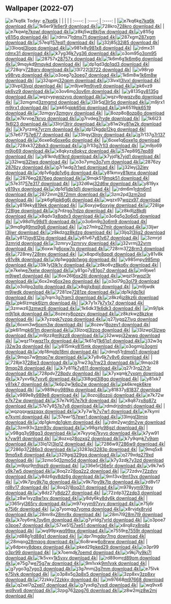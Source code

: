 ## Wallpaper (2022-07)
![e7kq6k](https://th.wallhaven.cc/small/e7/e7kq6k.jpg) Today: [e7kq6k](https://th.wallhaven.cc/small/e7/e7kq6k.jpg)
|      |      |      |
| :----: | :----: | :----: |
|![e7kq6k](https://th.wallhaven.cc/small/e7/e7kq6k.jpg)[e7kq6k download 4k](https://wallhaven.cc/w/e7kq6k)|![1k6er9](https://th.wallhaven.cc/small/1k/1k6er9.jpg)[1k6er9 download 4k](https://wallhaven.cc/w/1k6er9)|![728kro](https://th.wallhaven.cc/small/72/728kro.jpg)[728kro download 4k](https://wallhaven.cc/w/728kro)|
|![e7kqwl](https://th.wallhaven.cc/small/e7/e7kqwl.jpg)[e7kqwl download 4k](https://wallhaven.cc/w/e7kqwl)|![z8kj5w](https://th.wallhaven.cc/small/z8/z8kj5w.jpg)[z8kj5w download 4k](https://wallhaven.cc/w/z8kj5w)|![y81l5g](https://th.wallhaven.cc/small/y8/y81l5g.jpg)[y81l5g download 4k](https://wallhaven.cc/w/y81l5g)|
|![rdmx71](https://th.wallhaven.cc/small/rd/rdmx71.jpg)[rdmx71 download 4k](https://wallhaven.cc/w/rdmx71)|![287xgm](https://th.wallhaven.cc/small/28/287xgm.jpg)[287xgm download 4k](https://wallhaven.cc/w/287xgm)|![57eql1](https://th.wallhaven.cc/small/57/57eql1.jpg)[57eql1 download 4k](https://wallhaven.cc/w/57eql1)|
|![j32j85](https://th.wallhaven.cc/small/j3/j32j85.jpg)[j32j85 download 4k](https://wallhaven.cc/w/j32j85)|![l3loqq](https://th.wallhaven.cc/small/l3/l3loqq.jpg)[l3loqq download 4k](https://wallhaven.cc/w/l3loqq)|![v981x8](https://th.wallhaven.cc/small/v9/v981x8.jpg)[v981x8 download 4k](https://wallhaven.cc/w/v981x8)|
|![rdmx31](https://th.wallhaven.cc/small/rd/rdmx31.jpg)[rdmx31 download 4k](https://wallhaven.cc/w/rdmx31)|![k7yg36](https://th.wallhaven.cc/small/k7/k7yg36.jpg)[k7yg36 download 4k](https://wallhaven.cc/w/k7yg36)|![o3om95](https://th.wallhaven.cc/small/o3/o3om95.jpg)[o3om95 download 4k](https://wallhaven.cc/w/o3om95)|
|![28757x](https://th.wallhaven.cc/small/28/28757x.jpg)[28757x download 4k](https://wallhaven.cc/w/28757x)|![1k6m6g](https://th.wallhaven.cc/small/1k/1k6m6g.jpg)[1k6m6g download 4k](https://wallhaven.cc/w/1k6m6g)|![9mqykd](https://th.wallhaven.cc/small/9m/9mqykd.jpg)[9mqykd download 4k](https://wallhaven.cc/w/9mqykd)|
|![dp1qd3](https://th.wallhaven.cc/small/dp/dp1qd3.jpg)[dp1qd3 download 4k](https://wallhaven.cc/w/dp1qd3)|![728qrv](https://th.wallhaven.cc/small/72/728qrv.jpg)[728qrv download 4k](https://wallhaven.cc/w/728qrv)|![l3l722](https://th.wallhaven.cc/small/l3/l3l722.jpg)[l3l722 download 4k](https://wallhaven.cc/w/l3l722)|
|![v98ryp](https://th.wallhaven.cc/small/v9/v98ryp.jpg)[v98ryp download 4k](https://wallhaven.cc/w/v98ryp)|![o3oeg7](https://th.wallhaven.cc/small/o3/o3oeg7.jpg)[o3oeg7 download 4k](https://wallhaven.cc/w/o3oeg7)|![1k6m8w](https://th.wallhaven.cc/small/1k/1k6m8w.jpg)[1k6m8w download 4k](https://wallhaven.cc/w/1k6m8w)|
|![j32qpm](https://th.wallhaven.cc/small/j3/j32qpm.jpg)[j32qpm download 4k](https://wallhaven.cc/w/j32qpm)|![l3lvxl](https://th.wallhaven.cc/small/l3/l3lvxl.jpg)[l3lvxl download 4k](https://wallhaven.cc/w/l3lvxl)|![l3lvpl](https://th.wallhaven.cc/small/l3/l3lvpl.jpg)[l3lvpl download 4k](https://wallhaven.cc/w/l3lvpl)|
|![m9jve9](https://th.wallhaven.cc/small/m9/m9jve9.jpg)[m9jve9 download 4k](https://wallhaven.cc/w/m9jve9)|![pk6vz9](https://th.wallhaven.cc/small/pk/pk6vz9.jpg)[pk6vz9 download 4k](https://wallhaven.cc/w/pk6vz9)|![o3ov6m](https://th.wallhaven.cc/small/o3/o3ov6m.jpg)[o3ov6m download 4k](https://wallhaven.cc/w/o3ov6m)|
|![y8135g](https://th.wallhaven.cc/small/y8/y8135g.jpg)[y8135g download 4k](https://wallhaven.cc/w/y8135g)|![wqzvyp](https://th.wallhaven.cc/small/wq/wqzvyp.jpg)[wqzvyp download 4k](https://wallhaven.cc/w/wqzvyp)|![wqzv8p](https://th.wallhaven.cc/small/wq/wqzv8p.jpg)[wqzv8p download 4k](https://wallhaven.cc/w/wqzv8p)|
|![3zmgmd](https://th.wallhaven.cc/small/3z/3zmgmd.jpg)[3zmgmd download 4k](https://wallhaven.cc/w/3zmgmd)|![l3lr5q](https://th.wallhaven.cc/small/l3/l3lr5q.jpg)[l3lr5q download 4k](https://wallhaven.cc/w/l3lr5q)|![m9jrx1](https://th.wallhaven.cc/small/m9/m9jrx1.jpg)[m9jrx1 download 4k](https://wallhaven.cc/w/m9jrx1)|
|![pk65qj](https://th.wallhaven.cc/small/pk/pk65qj.jpg)[pk65qj download 4k](https://wallhaven.cc/w/pk65qj)|![pk6519](https://th.wallhaven.cc/small/pk/pk6519.jpg)[pk6519 download 4k](https://wallhaven.cc/w/pk6519)|![3zmgyy](https://th.wallhaven.cc/small/3z/3zmgyy.jpg)[3zmgyy download 4k](https://wallhaven.cc/w/3zmgyy)|
|![8ozp8o](https://th.wallhaven.cc/small/8o/8ozp8o.jpg)[8ozp8o download 4k](https://wallhaven.cc/w/8ozp8o)|![e7krvo](https://th.wallhaven.cc/small/e7/e7krvo.jpg)[e7krvo download 4k](https://wallhaven.cc/w/e7krvo)|![g7rvde](https://th.wallhaven.cc/small/g7/g7rvde.jpg)[g7rvde download 4k](https://wallhaven.cc/w/g7rvde)|
|![1k6l23](https://th.wallhaven.cc/small/1k/1k6l23.jpg)[1k6l23 download 4k](https://wallhaven.cc/w/1k6l23)|![l3lrjr](https://th.wallhaven.cc/small/l3/l3lrjr.jpg)[l3lrjr download 4k](https://wallhaven.cc/w/l3lrjr)|![y81w2k](https://th.wallhaven.cc/small/y8/y81w2k.jpg)[y81w2k download 4k](https://wallhaven.cc/w/y81w2k)|
|![k7yrzm](https://th.wallhaven.cc/small/k7/k7yrzm.jpg)[k7yrzm download 4k](https://wallhaven.cc/w/k7yrzm)|![dp12kg](https://th.wallhaven.cc/small/dp/dp12kg.jpg)[dp12kg download 4k](https://wallhaven.cc/w/dp12kg)|![57e677](https://th.wallhaven.cc/small/57/57e677.jpg)[57e677 download 4k](https://wallhaven.cc/w/57e677)|
|![l3lrqy](https://th.wallhaven.cc/small/l3/l3lrqy.jpg)[l3lrqy download 4k](https://wallhaven.cc/w/l3lrqy)|![g7r137](https://th.wallhaven.cc/small/g7/g7r137.jpg)[g7r137 download 4k](https://wallhaven.cc/w/g7r137)|![6oxe6q](https://th.wallhaven.cc/small/6o/6oxe6q.jpg)[6oxe6q download 4k](https://wallhaven.cc/w/6oxe6q)|
|![6oxe1q](https://th.wallhaven.cc/small/6o/6oxe1q.jpg)[6oxe1q download 4k](https://wallhaven.cc/w/6oxe1q)|![728xk3](https://th.wallhaven.cc/small/72/728xk3.jpg)[728xk3 download 4k](https://wallhaven.cc/w/728xk3)|![g7r1l3](https://th.wallhaven.cc/small/g7/g7r1l3.jpg)[g7r1l3 download 4k](https://wallhaven.cc/w/g7r1l3)|
|![m9jo69](https://th.wallhaven.cc/small/m9/m9jo69.jpg)[m9jo69 download 4k](https://wallhaven.cc/w/m9jo69)|![x8qkyz](https://th.wallhaven.cc/small/x8/x8qkyz.jpg)[x8qkyz download 4k](https://wallhaven.cc/w/x8qkyz)|![57ep89](https://th.wallhaven.cc/small/57/57ep89.jpg)[57ep89 download 4k](https://wallhaven.cc/w/57ep89)|
|![y81krd](https://th.wallhaven.cc/small/y8/y81krd.jpg)[y81krd download 4k](https://wallhaven.cc/w/y81krd)|![k7yjd1](https://th.wallhaven.cc/small/k7/k7yjd1.jpg)[k7yjd1 download 4k](https://wallhaven.cc/w/k7yjd1)|![j32lwq](https://th.wallhaven.cc/small/j3/j32lwq.jpg)[j32lwq download 4k](https://wallhaven.cc/w/j32lwq)|
|![o3o7ym](https://th.wallhaven.cc/small/o3/o3o7ym.jpg)[o3o7ym download 4k](https://wallhaven.cc/w/o3o7ym)|![2876zy](https://th.wallhaven.cc/small/28/2876zy.jpg)[2876zy download 4k](https://wallhaven.cc/w/2876zy)|![g7r1wd](https://th.wallhaven.cc/small/g7/g7r1wd.jpg)[g7r1wd download 4k](https://wallhaven.cc/w/g7r1wd)|
|![j32ley](https://th.wallhaven.cc/small/j3/j32ley.jpg)[j32ley download 4k](https://wallhaven.cc/w/j32ley)|![dp1v6g](https://th.wallhaven.cc/small/dp/dp1v6g.jpg)[dp1v6g download 4k](https://wallhaven.cc/w/dp1v6g)|![y81kmx](https://th.wallhaven.cc/small/y8/y81kmx.jpg)[y81kmx download 4k](https://wallhaven.cc/w/y81kmx)|
|![2876eg](https://th.wallhaven.cc/small/28/2876eg.jpg)[2876eg download 4k](https://wallhaven.cc/w/2876eg)|![9mqk51](https://th.wallhaven.cc/small/9m/9mqk51.jpg)[9mqk51 download 4k](https://wallhaven.cc/w/9mqk51)|![57e317](https://th.wallhaven.cc/small/57/57e317.jpg)[57e317 download 4k](https://wallhaven.cc/w/57e317)|
|![j32d6w](https://th.wallhaven.cc/small/j3/j32d6w.jpg)[j32d6w download 4k](https://wallhaven.cc/w/j32d6w)|![y819yx](https://th.wallhaven.cc/small/y8/y819yx.jpg)[y819yx download 4k](https://wallhaven.cc/w/y819yx)|![dp1d1j](https://th.wallhaven.cc/small/dp/dp1d1j.jpg)[dp1d1j download 4k](https://wallhaven.cc/w/dp1d1j)|
|![rdm6m1](https://th.wallhaven.cc/small/rd/rdm6m1.jpg)[rdm6m1 download 4k](https://wallhaven.cc/w/rdm6m1)|![2872mm](https://th.wallhaven.cc/small/28/2872mm.jpg)[2872mm download 4k](https://wallhaven.cc/w/2872mm)|![3zm2pd](https://th.wallhaven.cc/small/3z/3zm2pd.jpg)[3zm2pd download 4k](https://wallhaven.cc/w/3zm2pd)|
|![pk6g6j](https://th.wallhaven.cc/small/pk/pk6g6j.jpg)[pk6g6j download 4k](https://wallhaven.cc/w/pk6g6j)|![wqzx97](https://th.wallhaven.cc/small/wq/wqzx97.jpg)[wqzx97 download 4k](https://wallhaven.cc/w/wqzx97)|![y819ek](https://th.wallhaven.cc/small/y8/y819ek.jpg)[y819ek download 4k](https://wallhaven.cc/w/y819ek)|
|![6oxyjw](https://th.wallhaven.cc/small/6o/6oxyjw.jpg)[6oxyjw download 4k](https://wallhaven.cc/w/6oxyjw)|![728lge](https://th.wallhaven.cc/small/72/728lge.jpg)[728lge download 4k](https://wallhaven.cc/w/728lge)|![g7rdzq](https://th.wallhaven.cc/small/g7/g7rdzq.jpg)[g7rdzq download 4k](https://wallhaven.cc/w/g7rdzq)|
|![z8kdlj](https://th.wallhaven.cc/small/z8/z8kdlj.jpg)[z8kdlj download 4k](https://wallhaven.cc/w/z8kdlj)|![x8qdv3](https://th.wallhaven.cc/small/x8/x8qdv3.jpg)[x8qdv3 download 4k](https://wallhaven.cc/w/x8qdv3)|![o3o6q5](https://th.wallhaven.cc/small/o3/o3o6q5.jpg)[o3o6q5 download 4k](https://wallhaven.cc/w/o3o6q5)|
|![v98d1l](https://th.wallhaven.cc/small/v9/v98d1l.jpg)[v98d1l download 4k](https://wallhaven.cc/w/v98d1l)|![o3o6m9](https://th.wallhaven.cc/small/o3/o3o6m9.jpg)[o3o6m9 download 4k](https://wallhaven.cc/w/o3o6m9)|![9mq9g8](https://th.wallhaven.cc/small/9m/9mq9g8.jpg)[9mq9g8 download 4k](https://wallhaven.cc/w/9mq9g8)|
|![q27mlr](https://th.wallhaven.cc/small/q2/q27mlr.jpg)[q27mlr download 4k](https://wallhaven.cc/w/q27mlr)|![l3ljwr](https://th.wallhaven.cc/small/l3/l3ljwr.jpg)[l3ljwr download 4k](https://wallhaven.cc/w/l3ljwr)|![z8kdzg](https://th.wallhaven.cc/small/z8/z8kdzg.jpg)[z8kdzg download 4k](https://wallhaven.cc/w/z8kdzg)|
|![l3ljq2](https://th.wallhaven.cc/small/l3/l3ljq2.jpg)[l3ljq2 download 4k](https://wallhaven.cc/w/l3ljq2)|![y812jg](https://th.wallhaven.cc/small/y8/y812jg.jpg)[y812jg download 4k](https://wallhaven.cc/w/y812jg)|![y81v67](https://th.wallhaven.cc/small/y8/y81v67.jpg)[y81v67 download 4k](https://wallhaven.cc/w/y81v67)|
|![3zmrjd](https://th.wallhaven.cc/small/3z/3zmrjd.jpg)[3zmrjd download 4k](https://wallhaven.cc/w/3zmrjd)|![3zmryv](https://th.wallhaven.cc/small/3z/3zmryv.jpg)[3zmryv download 4k](https://wallhaven.cc/w/3zmryv)|![j32vrm](https://th.wallhaven.cc/small/j3/j32vrm.jpg)[j32vrm download 4k](https://wallhaven.cc/w/j32vrm)|
|![6oxw7q](https://th.wallhaven.cc/small/6o/6oxw7q.jpg)[6oxw7q download 4k](https://wallhaven.cc/w/6oxw7q)|![728rm3](https://th.wallhaven.cc/small/72/728rm3.jpg)[728rm3 download 4k](https://wallhaven.cc/w/728rm3)|![728rey](https://th.wallhaven.cc/small/72/728rey.jpg)[728rey download 4k](https://wallhaven.cc/w/728rey)|
|![x8qpdl](https://th.wallhaven.cc/small/x8/x8qpdl.jpg)[x8qpdl download 4k](https://wallhaven.cc/w/x8qpdl)|![y81v8k](https://th.wallhaven.cc/small/y8/y81v8k.jpg)[y81v8k download 4k](https://wallhaven.cc/w/y81v8k)|![dp1wgg](https://th.wallhaven.cc/small/dp/dp1wgg.jpg)[dp1wgg download 4k](https://wallhaven.cc/w/dp1wgg)|
|![v985mp](https://th.wallhaven.cc/small/v9/v985mp.jpg)[v985mp download 4k](https://wallhaven.cc/w/v985mp)|![l3lk1y](https://th.wallhaven.cc/small/l3/l3lk1y.jpg)[l3lk1y download 4k](https://wallhaven.cc/w/l3lk1y)|![z8ko6v](https://th.wallhaven.cc/small/z8/z8ko6v.jpg)[z8ko6v download 4k](https://wallhaven.cc/w/z8ko6v)|
|![e7kelw](https://th.wallhaven.cc/small/e7/e7kelw.jpg)[e7kelw download 4k](https://wallhaven.cc/w/e7kelw)|![y81go7](https://th.wallhaven.cc/small/y8/y81go7.jpg)[y81go7 download 4k](https://wallhaven.cc/w/y81go7)|![m9jwe1](https://th.wallhaven.cc/small/m9/m9jwe1.jpg)[m9jwe1 download 4k](https://wallhaven.cc/w/m9jwe1)|
|![6ox26l](https://th.wallhaven.cc/small/6o/6ox26l.jpg)[6ox26l download 4k](https://wallhaven.cc/w/6ox26l)|![wqzl3r](https://th.wallhaven.cc/small/wq/wqzl3r.jpg)[wqzl3r download 4k](https://wallhaven.cc/w/wqzl3r)|![6ox2eq](https://th.wallhaven.cc/small/6o/6ox2eq.jpg)[6ox2eq download 4k](https://wallhaven.cc/w/6ox2eq)|
|![o3ol79](https://th.wallhaven.cc/small/o3/o3ol79.jpg)[o3ol79 download 4k](https://wallhaven.cc/w/o3ol79)|![o3ollp](https://th.wallhaven.cc/small/o3/o3ollp.jpg)[o3ollp download 4k](https://wallhaven.cc/w/o3ollp)|![x8qjjl](https://th.wallhaven.cc/small/x8/x8qjjl.jpg)[x8qjjl download 4k](https://wallhaven.cc/w/x8qjjl)|
|![m9jwdk](https://th.wallhaven.cc/small/m9/m9jwdk.jpg)[m9jwdk download 4k](https://wallhaven.cc/w/m9jwdk)|![7281ze](https://th.wallhaven.cc/small/72/7281ze.jpg)[7281ze download 4k](https://wallhaven.cc/w/7281ze)|![dp1kjl](https://th.wallhaven.cc/small/dp/dp1kjl.jpg)[dp1kjl download 4k](https://wallhaven.cc/w/dp1kjl)|
|![g7rqm3](https://th.wallhaven.cc/small/g7/g7rqm3.jpg)[g7rqm3 download 4k](https://wallhaven.cc/w/g7rqm3)|![z8kz6j](https://th.wallhaven.cc/small/z8/z8kz6j.jpg)[z8kz6j download 4k](https://wallhaven.cc/w/z8kz6j)|![pk6lzm](https://th.wallhaven.cc/small/pk/pk6lzm.jpg)[pk6lzm download 4k](https://wallhaven.cc/w/pk6lzm)|
|![k7y1x7](https://th.wallhaven.cc/small/k7/k7y1x7.jpg)[k7y1x7 download 4k](https://wallhaven.cc/w/k7y1x7)|![3zmwz6](https://th.wallhaven.cc/small/3z/3zmwz6.jpg)[3zmwz6 download 4k](https://wallhaven.cc/w/3zmwz6)|![1k6dk3](https://th.wallhaven.cc/small/1k/1k6dk3.jpg)[1k6dk3 download 4k](https://wallhaven.cc/w/1k6dk3)|
|![m9j1pk](https://th.wallhaven.cc/small/m9/m9j1pk.jpg)[m9j1pk download 4k](https://wallhaven.cc/w/m9j1pk)|![8ozezy](https://th.wallhaven.cc/small/8o/8ozezy.jpg)[8ozezy download 4k](https://wallhaven.cc/w/8ozezy)|![z8kzkw](https://th.wallhaven.cc/small/z8/z8kzkw.jpg)[z8kzkw download 4k](https://wallhaven.cc/w/z8kzkw)|
|![k7yzqq](https://th.wallhaven.cc/small/k7/k7yzqq.jpg)[k7yzqq download 4k](https://wallhaven.cc/w/k7yzqq)|![q27jyq](https://th.wallhaven.cc/small/q2/q27jyq.jpg)[q27jyq download 4k](https://wallhaven.cc/w/q27jyq)|![6oxm3w](https://th.wallhaven.cc/small/6o/6oxm3w.jpg)[6oxm3w download 4k](https://wallhaven.cc/w/6oxm3w)|
|![8ozev1](https://th.wallhaven.cc/small/8o/8ozev1.jpg)[8ozev1 download 4k](https://wallhaven.cc/w/8ozev1)|![pk6l1m](https://th.wallhaven.cc/small/pk/pk6l1m.jpg)[pk6l1m download 4k](https://wallhaven.cc/w/pk6l1m)|![l3lzoq](https://th.wallhaven.cc/small/l3/l3lzoq.jpg)[l3lzoq download 4k](https://wallhaven.cc/w/l3lzoq)|
|![l3lzwp](https://th.wallhaven.cc/small/l3/l3lzwp.jpg)[l3lzwp download 4k](https://wallhaven.cc/w/l3lzwp)|![m9jzz8](https://th.wallhaven.cc/small/m9/m9jzz8.jpg)[m9jzz8 download 4k](https://wallhaven.cc/w/m9jzz8)|![j32wwp](https://th.wallhaven.cc/small/j3/j32wwp.jpg)[j32wwp download 4k](https://wallhaven.cc/w/j32wwp)|
|![wqz11x](https://th.wallhaven.cc/small/wq/wqz11x.jpg)[wqz11x download 4k](https://wallhaven.cc/w/wqz11x)|![1k61q1](https://th.wallhaven.cc/small/1k/1k61q1.jpg)[1k61q1 download 4k](https://wallhaven.cc/w/1k61q1)|![j32w3q](https://th.wallhaven.cc/small/j3/j32w3q.jpg)[j32w3q download 4k](https://wallhaven.cc/w/j32w3q)|
|![y815mk](https://th.wallhaven.cc/small/y8/y815mk.jpg)[y815mk download 4k](https://wallhaven.cc/w/y815mk)|![o3ogml](https://th.wallhaven.cc/small/o3/o3ogml.jpg)[o3ogml download 4k](https://wallhaven.cc/w/o3ogml)|![dp18mj](https://th.wallhaven.cc/small/dp/dp18mj.jpg)[dp18mj download 4k](https://wallhaven.cc/w/dp18mj)|
|![rdmq51](https://th.wallhaven.cc/small/rd/rdmq51.jpg)[rdmq51 download 4k](https://wallhaven.cc/w/rdmq51)|![9mqo7w](https://th.wallhaven.cc/small/9m/9mqo7w.jpg)[9mqo7w download 4k](https://wallhaven.cc/w/9mqo7w)|![k7y8v6](https://th.wallhaven.cc/small/k7/k7y8v6.jpg)[k7y8v6 download 4k](https://wallhaven.cc/w/k7y8v6)|
|![728je3](https://th.wallhaven.cc/small/72/728je3.jpg)[728je3 download 4k](https://wallhaven.cc/w/728je3)|![g7rw23](https://th.wallhaven.cc/small/g7/g7rw23.jpg)[g7rw23 download 4k](https://wallhaven.cc/w/g7rw23)|![9mqo28](https://th.wallhaven.cc/small/9m/9mqo28.jpg)[9mqo28 download 4k](https://wallhaven.cc/w/9mqo28)|
|![k7y811](https://th.wallhaven.cc/small/k7/k7y811.jpg)[k7y811 download 4k](https://wallhaven.cc/w/k7y811)|![q27r3r](https://th.wallhaven.cc/small/q2/q27r3r.jpg)[q27r3r download 4k](https://wallhaven.cc/w/q27r3r)|![728pdv](https://th.wallhaven.cc/small/72/728pdv.jpg)[728pdv download 4k](https://wallhaven.cc/w/728pdv)|
|![k7yxqm](https://th.wallhaven.cc/small/k7/k7yxqm.jpg)[k7yxqm download 4k](https://wallhaven.cc/w/k7yxqm)|![k7yxv6](https://th.wallhaven.cc/small/k7/k7yxv6.jpg)[k7yxv6 download 4k](https://wallhaven.cc/w/k7yxv6)|![l3l8gq](https://th.wallhaven.cc/small/l3/l3l8gq.jpg)[l3l8gq download 4k](https://wallhaven.cc/w/l3l8gq)|
|![y81xk7](https://th.wallhaven.cc/small/y8/y81xk7.jpg)[y81xk7 download 4k](https://wallhaven.cc/w/y81xk7)|![1k6p2w](https://th.wallhaven.cc/small/1k/1k6p2w.jpg)[1k6p2w download 4k](https://wallhaven.cc/w/1k6p2w)|![pk6kre](https://th.wallhaven.cc/small/pk/pk6kre.jpg)[pk6kre download 4k](https://wallhaven.cc/w/pk6kre)|
|![v989kp](https://th.wallhaven.cc/small/v9/v989kp.jpg)[v989kp download 4k](https://wallhaven.cc/w/v989kp)|![y81837](https://th.wallhaven.cc/small/y8/y81837.jpg)[y81837 download 4k](https://wallhaven.cc/w/y81837)|![v989e8](https://th.wallhaven.cc/small/v9/v989e8.jpg)[v989e8 download 4k](https://wallhaven.cc/w/v989e8)|
|![8ozojj](https://th.wallhaven.cc/small/8o/8ozojj.jpg)[8ozojj download 4k](https://wallhaven.cc/w/8ozojj)|![e7k72w](https://th.wallhaven.cc/small/e7/e7k72w.jpg)[e7k72w download 4k](https://wallhaven.cc/w/e7k72w)|![57e7k9](https://th.wallhaven.cc/small/57/57e7k9.jpg)[57e7k9 download 4k](https://wallhaven.cc/w/57e7k9)|
|![x8q87z](https://th.wallhaven.cc/small/x8/x8q87z.jpg)[x8q87z download 4k](https://wallhaven.cc/w/x8q87z)|![57e7y8](https://th.wallhaven.cc/small/57/57e7y8.jpg)[57e7y8 download 4k](https://wallhaven.cc/w/57e7y8)|![rdmdrj](https://th.wallhaven.cc/small/rd/rdmdrj.jpg)[rdmdrj download 4k](https://wallhaven.cc/w/rdmdrj)|
|![wqzqqx](https://th.wallhaven.cc/small/wq/wqzqqx.jpg)[wqzqqx download 4k](https://wallhaven.cc/w/wqzqqx)|![k7y7w1](https://th.wallhaven.cc/small/k7/k7y7w1.jpg)[k7y7w1 download 4k](https://wallhaven.cc/w/k7y7w1)|![e7kyml](https://th.wallhaven.cc/small/e7/e7kyml.jpg)[e7kyml download 4k](https://wallhaven.cc/w/e7kyml)|
|![57ewr1](https://th.wallhaven.cc/small/57/57ewr1.jpg)[57ewr1 download 4k](https://wallhaven.cc/w/57ewr1)|![l3lmjq](https://th.wallhaven.cc/small/l3/l3lmjq.jpg)[l3lmjq download 4k](https://wallhaven.cc/w/l3lmjq)|![dp1gkm](https://th.wallhaven.cc/small/dp/dp1gkm.jpg)[dp1gkm download 4k](https://wallhaven.cc/w/dp1gkm)|
|![rdm2yw](https://th.wallhaven.cc/small/rd/rdm2yw.jpg)[rdm2yw download 4k](https://wallhaven.cc/w/rdm2yw)|![3zm93v](https://th.wallhaven.cc/small/3z/3zm93v.jpg)[3zm93v download 4k](https://wallhaven.cc/w/3zm93v)|![v98gzl](https://th.wallhaven.cc/small/v9/v98gzl.jpg)[v98gzl download 4k](https://wallhaven.cc/w/v98gzl)|
|![v98gq3](https://th.wallhaven.cc/small/v9/v98gq3.jpg)[v98gq3 download 4k](https://wallhaven.cc/w/v98gq3)|![e7kyyo](https://th.wallhaven.cc/small/e7/e7kyyo.jpg)[e7kyyo download 4k](https://wallhaven.cc/w/e7kyyo)|![k7yw91](https://th.wallhaven.cc/small/k7/k7yw91.jpg)[k7yw91 download 4k](https://wallhaven.cc/w/k7yw91)|
|![8ozxq2](https://th.wallhaven.cc/small/8o/8ozxq2.jpg)[8ozxq2 download 4k](https://wallhaven.cc/w/8ozxq2)|![k7y9qm](https://th.wallhaven.cc/small/k7/k7y9qm.jpg)[k7y9qm download 4k](https://wallhaven.cc/w/k7y9qm)|![l3lq12](https://th.wallhaven.cc/small/l3/l3lq12.jpg)[l3lq12 download 4k](https://wallhaven.cc/w/l3lq12)|
|![7286w9](https://th.wallhaven.cc/small/72/7286w9.jpg)[7286w9 download 4k](https://wallhaven.cc/w/7286w9)|![7286p3](https://th.wallhaven.cc/small/72/7286p3.jpg)[7286p3 download 4k](https://wallhaven.cc/w/7286p3)|![j3283p](https://th.wallhaven.cc/small/j3/j3283p.jpg)[j3283p download 4k](https://wallhaven.cc/w/j3283p)|
|![9mq5x8](https://th.wallhaven.cc/small/9m/9mq5x8.jpg)[9mq5x8 download 4k](https://wallhaven.cc/w/9mq5x8)|![j329gq](https://th.wallhaven.cc/small/j3/j329gq.jpg)[j329gq download 4k](https://wallhaven.cc/w/j329gq)|![q279xd](https://th.wallhaven.cc/small/q2/q279xd.jpg)[q279xd download 4k](https://wallhaven.cc/w/q279xd)|
|![3zmo5d](https://th.wallhaven.cc/small/3z/3zmo5d.jpg)[3zmo5d download 4k](https://wallhaven.cc/w/3zmo5d)|![k7y3zd](https://th.wallhaven.cc/small/k7/k7y3zd.jpg)[k7y3zd download 4k](https://wallhaven.cc/w/k7y3zd)|![m9jqz9](https://th.wallhaven.cc/small/m9/m9jqz9.jpg)[m9jqz9 download 4k](https://wallhaven.cc/w/m9jqz9)|
|![l36e5r](https://th.wallhaven.cc/small/l3/l36e5r.jpg)[l36e5r download 4k](https://wallhaven.cc/w/l36e5r)|![v9k7w5](https://th.wallhaven.cc/small/v9/v9k7w5.jpg)[v9k7w5 download 4k](https://wallhaven.cc/w/v9k7w5)|![8oq2z2](https://th.wallhaven.cc/small/8o/8oq2z2.jpg)[8oq2z2 download 4k](https://wallhaven.cc/w/8oq2z2)|
|![72zdvv](https://th.wallhaven.cc/small/72/72zdvv.jpg)[72zdvv download 4k](https://wallhaven.cc/w/72zdvv)|![y8dz6g](https://th.wallhaven.cc/small/y8/y8dz6g.jpg)[y8dz6g download 4k](https://wallhaven.cc/w/y8dz6g)|![9m13vx](https://th.wallhaven.cc/small/9m/9m13vx.jpg)[9m13vx download 4k](https://wallhaven.cc/w/9m13vx)|
|![v9k7jp](https://th.wallhaven.cc/small/v9/v9k7jp.jpg)[v9k7jp download 4k](https://wallhaven.cc/w/v9k7jp)|![v9k7lp](https://th.wallhaven.cc/small/v9/v9k7lp.jpg)[v9k7lp download 4k](https://wallhaven.cc/w/v9k7lp)|![rd8v17](https://th.wallhaven.cc/small/rd/rd8v17.jpg)[rd8v17 download 4k](https://wallhaven.cc/w/rd8v17)|
|![8oq2j1](https://th.wallhaven.cc/small/8o/8oq2j1.jpg)[8oq2j1 download 4k](https://wallhaven.cc/w/8oq2j1)|![m978yy](https://th.wallhaven.cc/small/m9/m978yy.jpg)[m978yy download 4k](https://wallhaven.cc/w/m978yy)|![y8dz27](https://th.wallhaven.cc/small/y8/y8dz27.jpg)[y8dz27 download 4k](https://wallhaven.cc/w/y8dz27)|
|![72zdp3](https://th.wallhaven.cc/small/72/72zdp3.jpg)[72zdp3 download 4k](https://wallhaven.cc/w/72zdp3)|![z8w1xy](https://th.wallhaven.cc/small/z8/z8w1xy.jpg)[z8w1xy download 4k](https://wallhaven.cc/w/z8w1xy)|![y8dy6k](https://th.wallhaven.cc/small/y8/y8dy6k.jpg)[y8dy6k download 4k](https://wallhaven.cc/w/y8dy6k)|
|![l365ry](https://th.wallhaven.cc/small/l3/l365ry.jpg)[l365ry download 4k](https://wallhaven.cc/w/l365ry)|![m97xyy](https://th.wallhaven.cc/small/m9/m97xyy.jpg)[m97xyy download 4k](https://wallhaven.cc/w/m97xyy)|![e75j6r](https://th.wallhaven.cc/small/e7/e75j6r.jpg)[e75j6r download 4k](https://wallhaven.cc/w/e75j6r)|
|![g7yomq](https://th.wallhaven.cc/small/g7/g7yomq.jpg)[g7yomq download 4k](https://wallhaven.cc/w/g7yomq)|![x8rvjd](https://th.wallhaven.cc/small/x8/x8rvjd.jpg)[x8rvjd download 4k](https://wallhaven.cc/w/x8rvjd)|![28mr8x](https://th.wallhaven.cc/small/28/28mr8x.jpg)[28mr8x download 4k](https://wallhaven.cc/w/28mr8x)|
|![28m7l9](https://th.wallhaven.cc/small/28/28m7l9.jpg)[28m7l9 download 4k](https://wallhaven.cc/w/28m7l9)|![k7oy6m](https://th.wallhaven.cc/small/k7/k7oy6m.jpg)[k7oy6m download 4k](https://wallhaven.cc/w/k7oy6m)|![g7yrld](https://th.wallhaven.cc/small/g7/g7yrld.jpg)[g7yrld download 4k](https://wallhaven.cc/w/g7yrld)|
|![o3poe7](https://th.wallhaven.cc/small/o3/o3poe7.jpg)[o3poe7 download 4k](https://wallhaven.cc/w/o3poe7)|![57xe51](https://th.wallhaven.cc/small/57/57xe51.jpg)[57xe51 download 4k](https://wallhaven.cc/w/57xe51)|![x8rq8z](https://th.wallhaven.cc/small/x8/x8rq8z.jpg)[x8rq8z download 4k](https://wallhaven.cc/w/x8rq8z)|
|![wq99px](https://th.wallhaven.cc/small/wq/wq99px.jpg)[wq99px download 4k](https://wallhaven.cc/w/wq99px)|![e7559r](https://th.wallhaven.cc/small/e7/e7559r.jpg)[e7559r download 4k](https://wallhaven.cc/w/e7559r)|![rd88g1](https://th.wallhaven.cc/small/rd/rd88g1.jpg)[rd88g1 download 4k](https://wallhaven.cc/w/rd88g1)|
|![dpr7mg](https://th.wallhaven.cc/small/dp/dpr7mg.jpg)[dpr7mg download 4k](https://wallhaven.cc/w/dpr7mg)|![28mqog](https://th.wallhaven.cc/small/28/28mqog.jpg)[28mqog download 4k](https://wallhaven.cc/w/28mqog)|![6o8rww](https://th.wallhaven.cc/small/6o/6o8rww.jpg)[6o8rww download 4k](https://wallhaven.cc/w/6o8rww)|
|![y8dpex](https://th.wallhaven.cc/small/y8/y8dpex.jpg)[y8dpex download 4k](https://wallhaven.cc/w/y8dpex)|![pked29](https://th.wallhaven.cc/small/pk/pked29.jpg)[pked29 download 4k](https://wallhaven.cc/w/pked29)|![o3pr99](https://th.wallhaven.cc/small/o3/o3pr99.jpg)[o3pr99 download 4k](https://wallhaven.cc/w/o3pr99)|
|![k7oemd](https://th.wallhaven.cc/small/k7/k7oemd.jpg)[k7oemd download 4k](https://wallhaven.cc/w/k7oemd)|![v9kj7l](https://th.wallhaven.cc/small/v9/v9kj7l.jpg)[v9kj7l download 4k](https://wallhaven.cc/w/v9kj7l)|![1k5vxv](https://th.wallhaven.cc/small/1k/1k5vxv.jpg)[1k5vxv download 4k](https://wallhaven.cc/w/1k5vxv)|
|![rd89om](https://th.wallhaven.cc/small/rd/rd89om.jpg)[rd89om download 4k](https://wallhaven.cc/w/rd89om)|![e75g7w](https://th.wallhaven.cc/small/e7/e75g7w.jpg)[e75g7w download 4k](https://wallhaven.cc/w/e75g7w)|![9m1vxk](https://th.wallhaven.cc/small/9m/9m1vxk.jpg)[9m1vxk download 4k](https://wallhaven.cc/w/9m1vxk)|
|![g7ygo3](https://th.wallhaven.cc/small/g7/g7ygo3.jpg)[g7ygo3 download 4k](https://wallhaven.cc/w/g7ygo3)|![j3g7mm](https://th.wallhaven.cc/small/j3/j3g7mm.jpg)[j3g7mm download 4k](https://wallhaven.cc/w/j3g7mm)|![e75lvk](https://th.wallhaven.cc/small/e7/e75lvk.jpg)[e75lvk download 4k](https://wallhaven.cc/w/e75lvk)|
|![o3p8x5](https://th.wallhaven.cc/small/o3/o3p8x5.jpg)[o3p8x5 download 4k](https://wallhaven.cc/w/o3p8x5)|![3zp8xv](https://th.wallhaven.cc/small/3z/3zp8xv.jpg)[3zp8xv download 4k](https://wallhaven.cc/w/3zp8xv)|![72zkky](https://th.wallhaven.cc/small/72/72zkky.jpg)[72zkky download 4k](https://wallhaven.cc/w/72zkky)|
|![m97668](https://th.wallhaven.cc/small/m9/m97668.jpg)[m97668 download 4k](https://wallhaven.cc/w/m97668)|![q2xel7](https://th.wallhaven.cc/small/q2/q2xel7.jpg)[q2xel7 download 4k](https://wallhaven.cc/w/q2xel7)|![g7yxdl](https://th.wallhaven.cc/small/g7/g7yxdl.jpg)[g7yxdl download 4k](https://wallhaven.cc/w/g7yxdl)|
|![wq9vx6](https://th.wallhaven.cc/small/wq/wq9vx6.jpg)[wq9vx6 download 4k](https://wallhaven.cc/w/wq9vx6)|![3zpg76](https://th.wallhaven.cc/small/3z/3zpg76.jpg)[3zpg76 download 4k](https://wallhaven.cc/w/3zpg76)|![z8w2mj](https://th.wallhaven.cc/small/z8/z8w2mj.jpg)[z8w2mj download 4k](https://wallhaven.cc/w/z8w2mj)|
